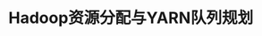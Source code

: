 Hadoop资源分配与YARN队列规划
===================================================================================
